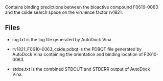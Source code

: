 Contains binding predictions between the bioactive compound F0610-0063 and the cside search space on the virulence factor rv1821.

## Files

- log.txt is the log file generated by AutoDock Vina.

- rv1821_F0610-0063_cside.pdbqt is the PDBQT file generated by AutoDock Vina containing the orientation and binding location of F0610-0063.

- stdoe.txt is the combined STDOUT and STDERR output of AutoDock Vina.

